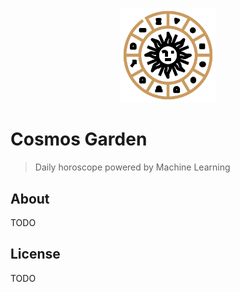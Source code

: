 <p align="center">
    <img src="./logo.svg" width="30%"/>
</p>

# Cosmos Garden
> Daily horoscope powered by Machine Learning

## About

TODO

## License

TODO


